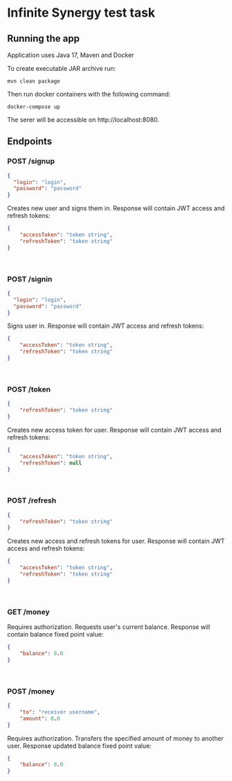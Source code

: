 # Infinite Synergy test task

## Running the app
Application uses Java 17, Maven and Docker

To create executable JAR archive run:
```console
mvn clean package
```

Then run docker containers with the following command:
```consioe
docker-compose up
```

The serer will be accessible on http://localhost:8080.

## Endpoints
### POST /signup
```json
{
  "login": "login",
  "password": "password"
}
```

Creates new user and signs them in. Response will contain JWT access and refresh tokens:
```json
{
    "accessToken": "token string",
    "refreshToken": "token string"
}
```
<br>

### POST /signin
```json
{
  "login": "login",
  "password": "password"
}
```

Signs user in. Response will contain JWT access and refresh tokens:
```json
{
    "accessToken": "token string",
    "refreshToken": "token string"
}
```
<br>

### POST /token
```json
{
    "refreshToken": "token string"
}
```

Creates new access token for user. Response will contain JWT access and refresh tokens:
```json
{
    "accessToken": "token string",
    "refreshToken": null
}
```
<br>

### POST /refresh
```json
{
    "refreshToken": "token string"
}
```

Creates new access and refresh tokens for user. Response will contain JWT access and refresh tokens:
```json
{
    "accessToken": "token string",
    "refreshToken": "token string"
}
```
<br>

### GET /money
Requires authorization.
Requests user's current balance. Response will contain balance fixed point value:
```json
{
    "balance": 0.0
}
```
<br>

### POST /money
```json
{
    "to": "receiver username",
    "amount": 0.0
}
```

Requires authorization.
Transfers the specified amount of money to another user. Response updated balance fixed point value:
```json
{
    "balance": 0.0
}
